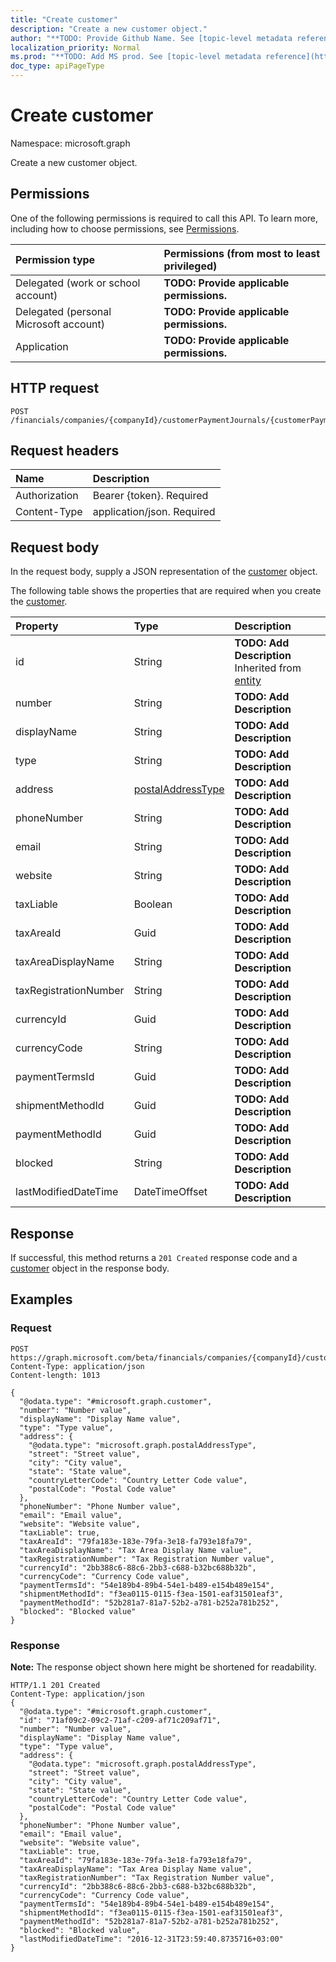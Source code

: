 ```yaml
---
title: "Create customer"
description: "Create a new customer object."
author: "**TODO: Provide Github Name. See [topic-level metadata reference](https://msgo.azurewebsites.net/add/document/guidelines/metadata.html#topic-level-metadata)**"
localization_priority: Normal
ms.prod: "**TODO: Add MS prod. See [topic-level metadata reference](https://msgo.azurewebsites.net/add/document/guidelines/metadata.html#topic-level-metadata)**"
doc_type: apiPageType
---
```


# Create customer

Namespace: microsoft.graph

Create a new customer object.

## Permissions
One of the following permissions is required to call this API. To learn more, including how to choose permissions, see [Permissions](/concepts/permissions-reference.md).

|Permission type|Permissions (from most to least privileged)|
|:---|:---|
|Delegated (work or school account)|**TODO: Provide applicable permissions.**|
|Delegated (personal Microsoft account)|**TODO: Provide applicable permissions.**|
|Application|**TODO: Provide applicable permissions.**|

## HTTP request
<!-- {
  "blockType": "ignored"
}
-->
``` http
POST /financials/companies/{companyId}/customerPaymentJournals/{customerPaymentJournalId}/customerPayments/{customerPaymentId}/customer
```

## Request headers
|Name|Description|
|:---|:---|
|Authorization|Bearer {token}. Required|
|Content-Type|application/json. Required|

## Request body
In the request body, supply a JSON representation of the [customer](../resources/customer.md) object.

The following table shows the properties that are required when you create the [customer](../resources/customer.md).

|Property|Type|Description|
|:---|:---|:---|
|id|String|**TODO: Add Description** Inherited from [entity](../resources/entity.md)|
|number|String|**TODO: Add Description**|
|displayName|String|**TODO: Add Description**|
|type|String|**TODO: Add Description**|
|address|[postalAddressType](../resources/postaladdresstype.md)|**TODO: Add Description**|
|phoneNumber|String|**TODO: Add Description**|
|email|String|**TODO: Add Description**|
|website|String|**TODO: Add Description**|
|taxLiable|Boolean|**TODO: Add Description**|
|taxAreaId|Guid|**TODO: Add Description**|
|taxAreaDisplayName|String|**TODO: Add Description**|
|taxRegistrationNumber|String|**TODO: Add Description**|
|currencyId|Guid|**TODO: Add Description**|
|currencyCode|String|**TODO: Add Description**|
|paymentTermsId|Guid|**TODO: Add Description**|
|shipmentMethodId|Guid|**TODO: Add Description**|
|paymentMethodId|Guid|**TODO: Add Description**|
|blocked|String|**TODO: Add Description**|
|lastModifiedDateTime|DateTimeOffset|**TODO: Add Description**|



## Response
If successful, this method returns a `201 Created` response code and a [customer](../resources/customer.md) object in the response body.

## Examples

### Request
<!-- {
  "blockType": "request",
  "name": "create_customer_from_"
}
-->
``` http
POST https://graph.microsoft.com/beta/financials/companies/{companyId}/customerPaymentJournals/{customerPaymentJournalId}/customerPayments/{customerPaymentId}/customer
Content-Type: application/json
Content-length: 1013

{
  "@odata.type": "#microsoft.graph.customer",
  "number": "Number value",
  "displayName": "Display Name value",
  "type": "Type value",
  "address": {
    "@odata.type": "microsoft.graph.postalAddressType",
    "street": "Street value",
    "city": "City value",
    "state": "State value",
    "countryLetterCode": "Country Letter Code value",
    "postalCode": "Postal Code value"
  },
  "phoneNumber": "Phone Number value",
  "email": "Email value",
  "website": "Website value",
  "taxLiable": true,
  "taxAreaId": "79fa183e-183e-79fa-3e18-fa793e18fa79",
  "taxAreaDisplayName": "Tax Area Display Name value",
  "taxRegistrationNumber": "Tax Registration Number value",
  "currencyId": "2bb388c6-88c6-2bb3-c688-b32bc688b32b",
  "currencyCode": "Currency Code value",
  "paymentTermsId": "54e189b4-89b4-54e1-b489-e154b489e154",
  "shipmentMethodId": "f3ea0115-0115-f3ea-1501-eaf31501eaf3",
  "paymentMethodId": "52b281a7-81a7-52b2-a781-b252a781b252",
  "blocked": "Blocked value"
}
```

### Response
**Note:** The response object shown here might be shortened for readability.
<!-- {
  "blockType": "response",
  "truncated": true,
  "@odata.type": "microsoft.graph.customer"
}
-->
``` http
HTTP/1.1 201 Created
Content-Type: application/json
{
  "@odata.type": "#microsoft.graph.customer",
  "id": "71af09c2-09c2-71af-c209-af71c209af71",
  "number": "Number value",
  "displayName": "Display Name value",
  "type": "Type value",
  "address": {
    "@odata.type": "microsoft.graph.postalAddressType",
    "street": "Street value",
    "city": "City value",
    "state": "State value",
    "countryLetterCode": "Country Letter Code value",
    "postalCode": "Postal Code value"
  },
  "phoneNumber": "Phone Number value",
  "email": "Email value",
  "website": "Website value",
  "taxLiable": true,
  "taxAreaId": "79fa183e-183e-79fa-3e18-fa793e18fa79",
  "taxAreaDisplayName": "Tax Area Display Name value",
  "taxRegistrationNumber": "Tax Registration Number value",
  "currencyId": "2bb388c6-88c6-2bb3-c688-b32bc688b32b",
  "currencyCode": "Currency Code value",
  "paymentTermsId": "54e189b4-89b4-54e1-b489-e154b489e154",
  "shipmentMethodId": "f3ea0115-0115-f3ea-1501-eaf31501eaf3",
  "paymentMethodId": "52b281a7-81a7-52b2-a781-b252a781b252",
  "blocked": "Blocked value",
  "lastModifiedDateTime": "2016-12-31T23:59:40.8735716+03:00"
}
```

